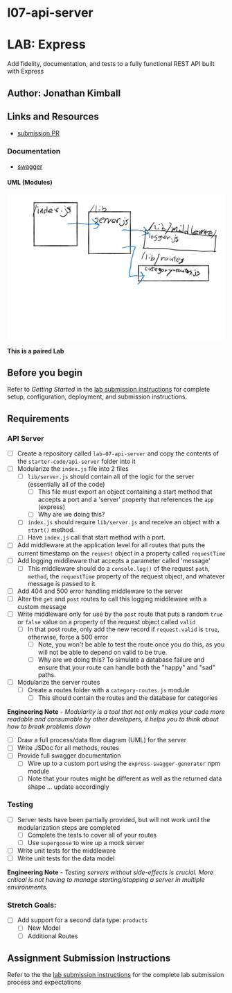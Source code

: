 # l07-api-server

# LAB: Express

Add fidelity, documentation, and tests to a fully functional REST API built with Express

## Author: Jonathan Kimball

## Links and Resources

* [submission PR]()

### Documentation

* [swagger]()

#### UML (Modules)

![UML](docs/l07-uml.svg "UML")

**This is a paired Lab**

## Before you begin

Refer to *Getting Started*  in the [lab submission instructions](../../../reference/submission-instructions/labs/README.md) for complete setup, configuration, deployment, and submission instructions.

## Requirements

### API Server

* [ ] Create a repository called `lab-07-api-server` and copy the contents of the `starter-code/api-server` folder into it
* [ ] Modularize the `index.js` file into 2 files
  * [ ] `lib/server.js` should contain all of the logic for the server (essentially all of the code)
    * [ ] This file must export an object containing a start method that accepts a port and a 'server' property that references the `app` (express)
    * [ ] Why are we doing this?
  * [ ] `index.js` should require `lib/server.js` and receive an object with a `start()` method.
  * [ ] Have `index.js` call that start method with a port.
* [ ] Add middleware at the application level for all routes that puts the current timestamp on the `request` object in a property called `requestTime`
* [ ] Add logging middleware that accepts a parameter called 'message'
  * [ ] This middleware should do a `console.log()` of the request `path`, `method`, the `requestTime` property of the request object, and whatever message is passed to it
* [ ] Add 404 and 500 error handling middleware to the server
* [ ] Alter the `get` and `post` routes to call this logging middleware with a custom message
* [ ] Write middleware only for use by the `post` route that puts a random `true` or `false` value on a property of the request object called `valid`
  * [ ] In that post route, only add the new record if `request.valid` is `true`, otherwise, force a 500 error
    * [ ] Note, you won't be able to test the route once you do this, as you will not be able to depend on valid to be true.
    * [ ] Why are we doing this? To simulate a database failure and ensure that your route can handle both the "happy" and "sad" paths.
* [ ] Modularize the server routes
  * [ ] Create a routes folder with a `category-routes.js` module
    * [ ] This should contain the routes and the database for categories
  
**Engineering Note** - *Modularity is a tool that not only makes your code more readable and consumable by other developers, it helps you to think about how to break problems down*
  
* [ ] Draw a full process/data flow diagram (UML) for the server
* [ ] Write JSDoc for all methods, routes
* [ ] Provide full swagger documentation
  * [ ] Wire up to a custom port using the `express-swagger-generator` npm module
  * [ ] Note that your routes might be different as well as the returned data shape ... update accordingly
  
### Testing

* [ ] Server tests have been partially provided, but will not work until the modularization steps are completed
  * [ ] Complete the tests to cover all of your routes
  * [ ] Use `supergoose` to wire up a mock server
* [ ] Write unit tests for the middleware
* [ ] Write unit tests for the data model

**Engineering Note** - *Testing servers without side-effects is crucial. More critical is not having to manage starting/stopping a server in multiple environments.*

### Stretch Goals:

* [ ] Add support for a second data type: `products`
  * [ ] New Model
  * [ ] Additional Routes

## Assignment Submission Instructions
Refer to the the [lab submission instructions](../../../reference/submission-instructions/labs/README.md) for the complete lab submission process and expectations
